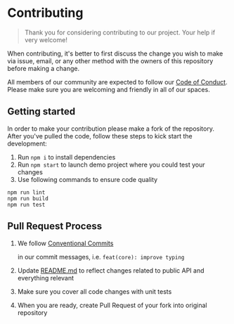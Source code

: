 # Contributing

> Thank you for considering contributing to our project. Your help if very welcome!

When contributing, it's better to first discuss the change you wish to make via issue, email, or any other method with the owners of this repository before making a change.

All members of our community are expected to follow our [Code of Conduct](https://github.com/ng-builders/ng-builders/tree/981c31d39b5a1ab9c48a2240b7dc3ac22f8a39a9/CODE_OF_CONDUCT.md). Please make sure you are welcoming and friendly in all of our spaces.

## Getting started

In order to make your contribution please make a fork of the repository. After you've pulled the code, follow these steps to kick start the development:

1. Run `npm i` to install dependencies
2. Run `npm start` to launch demo project where you could test your changes
3. Use following commands to ensure code quality

```text
npm run lint
npm run build
npm run test
```

## Pull Request Process

1. We follow [Conventional Commits](https://www.conventionalcommits.org/en/v1.0.0-beta.4/)

   in our commit messages, i.e. `feat(core): improve typing`

2. Update [README.md](./) to reflect changes related to public API and everything relevant
3. Make sure you cover all code changes with unit tests
4. When you are ready, create Pull Request of your fork into original repository

